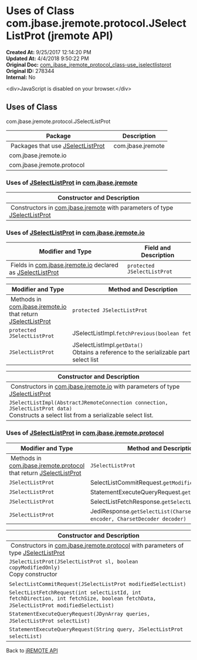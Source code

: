 # Uses of Class com.jbase.jremote.protocol.JSelectListProt (jremote API)

**Created At:** 9/25/2017 12:14:20 PM  
**Updated At:** 4/4/2018 9:50:22 PM  
**Original Doc:** [com_jbase_jremote_protocol_class-use_jselectlistprot](https://docs.jbase.com/39271-class-use/com_jbase_jremote_protocol_class-use_jselectlistprot)  
**Original ID:** 278344  
**Internal:** No  

<!--<br>    try {<br>        if (location.href.indexOf('is-external=true') == -1) {<br>            parent.document.title="Uses of Class com.jbase.jremote.protocol.JSelectListProt (jremote   API)";<br>        }<br>    }<br>    catch(err) {<br>    }<br>//-->&lt;div&gt;JavaScript is disabled on your browser.&lt;/div&gt;


<!--<br>  allClassesLink = document.getElementById("allclasses\_navbar\_top");<br>  if(window==top) {<br>    allClassesLink.style.display = "block";<br>  }<br>  else {<br>    allClassesLink.style.display = "none";<br>  }<br>  //-->

## Uses of Class
com.jbase.jremote.protocol.JSelectListProt

| Package<br> | Description<br> |
| --- | --- |
 Packages that use [JSelectListProt](./../../jselectlistprot-%28jremote-api%29 "class in com.jbase.jremote.protocol")  | com.jbase.jremote<br> |  <br> |
| com.jbase.jremote.io<br> |  <br> |
| com.jbase.jremote.protocol<br> |  <br> |




### Uses of [JSelectListProt](./../../jselectlistprot-%28jremote-api%29 "class in com.jbase.jremote.protocol") in [com.jbase.jremote](./../../../../../jremote-api)


| Constructor and Description<br> |
| --- |
 Constructors in [com.jbase.jremote](./../../../../../jremote-api) with parameters of type [JSelectListProt](./../../jselectlistprot-%28jremote-api%29 "class in com.jbase.jremote.protocol")  | `JExecuteResults(JSelectListProt selectListProt, JDynArray capturingVar, JDynArray settingVar)` <br> |






### Uses of [JSelectListProt](./../../jselectlistprot-%28jremote-api%29 "class in com.jbase.jremote.protocol") in [com.jbase.jremote.io](./../../../io/com.jbase.jremote.io-%28jremote---api%29)


| Modifier and Type<br> | Field and Description<br> |
| --- | --- |
 Fields in [com.jbase.jremote.io](./../../../io/com.jbase.jremote.io-%28jremote---api%29) declared as [JSelectListProt](./../../jselectlistprot-%28jremote-api%29 "class in com.jbase.jremote.protocol")  | `protected JSelectListProt`<br> | JSelectListImpl.`data` <br> |



| Modifier and Type<br> | Method and Description<br> |
| --- | --- |
 Methods in [com.jbase.jremote.io](./../../../io/com.jbase.jremote.io-%28jremote---api%29) that return [JSelectListProt](./../../jselectlistprot-%28jremote-api%29 "class in com.jbase.jremote.protocol")  | `protected JSelectListProt`<br> | JSelectListImpl.`fetchNext(boolean fetchData)` <br> |
| `protected JSelectListProt`<br> | JSelectListImpl.`fetchPrevious(boolean fetchData)` <br> |
| `JSelectListProt`<br> | JSelectListImpl.`getData()`<br>Obtains a reference to the serializable part of the select list<br> |



| Constructor and Description<br> |
| --- |
 Constructors in [com.jbase.jremote.io](./../../../io/com.jbase.jremote.io-%28jremote---api%29) with parameters of type [JSelectListProt](./../../jselectlistprot-%28jremote-api%29 "class in com.jbase.jremote.protocol")  | `JCursorImpl(AbstractJRemoteConnection connection, JSelectListProt data)`<br>Constructs a cursor from a serializable select list.<br> |
| `JSelectListImpl(AbstractJRemoteConnection connection, JSelectListProt data)`<br>Constructs a select list from a serializable select list.<br> |






### Uses of [JSelectListProt](./../../jselectlistprot-%28jremote-api%29 "class in com.jbase.jremote.protocol") in [com.jbase.jremote.protocol](./../../com.jbase.jremote.protocol-%28jremote-api%29)


| Modifier and Type<br> | Method and Description<br> |
| --- | --- |
 Methods in [com.jbase.jremote.protocol](./../../com.jbase.jremote.protocol-%28jremote-api%29) that return [JSelectListProt](./../../jselectlistprot-%28jremote-api%29 "class in com.jbase.jremote.protocol")  | `JSelectListProt`<br> | SelectListFetchRequest.`getModifiedSelectList()` <br> |
| `JSelectListProt`<br> | SelectListCommitRequest.`getModifiedSelectList()` <br> |
| `JSelectListProt`<br> | StatementExecuteQueryRequest.`getSelectList()` <br> |
| `JSelectListProt`<br> | SelectListFetchResponse.`getSelectList()` <br> |
| `JSelectListProt`<br> | JediResponse.`getSelectList(CharsetEncoder encoder, CharsetDecoder decoder)` <br> |



| Constructor and Description<br> |
| --- |
 Constructors in [com.jbase.jremote.protocol](./../../com.jbase.jremote.protocol-%28jremote-api%29) with parameters of type [JSelectListProt](./../../jselectlistprot-%28jremote-api%29 "class in com.jbase.jremote.protocol")  | `JExecuteRequest(String command, JSelectListProt selectList)` <br> |
| `JSelectListProt(JSelectListProt sl, boolean copyModifiedOnly)`<br>Copy constructor<br> |
| `SelectListCommitRequest(JSelectListProt modifiedSelectList)` <br> |
| `SelectListFetchRequest(int selectListId, int fetchDirection, int fetchSize, boolean fetchData, JSelectListProt modifiedSelectList)` <br> |
| `StatementExecuteQueryRequest(JDynArray queries, JSelectListProt selectList)` <br> |
| `StatementExecuteQueryRequest(String query, JSelectListProt selectList)` <br> |

Back to [jREMOTE API](com_jbase_jremote_package-summary)
